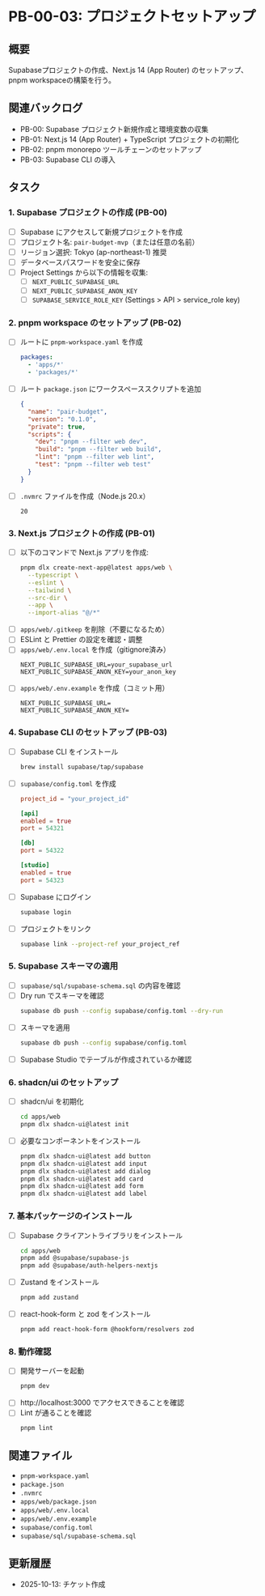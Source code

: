 # PB-00-03: プロジェクトセットアップ

## 概要
Supabaseプロジェクトの作成、Next.js 14 (App Router) のセットアップ、pnpm workspaceの構築を行う。

## 関連バックログ
- PB-00: Supabase プロジェクト新規作成と環境変数の収集
- PB-01: Next.js 14 (App Router) + TypeScript プロジェクトの初期化
- PB-02: pnpm monorepo ツールチェーンのセットアップ
- PB-03: Supabase CLI の導入

## タスク

### 1. Supabase プロジェクトの作成 (PB-00)
- [ ] Supabase にアクセスして新規プロジェクトを作成
- [ ] プロジェクト名: `pair-budget-mvp`（または任意の名前）
- [ ] リージョン選択: Tokyo (ap-northeast-1) 推奨
- [ ] データベースパスワードを安全に保存
- [ ] Project Settings から以下の情報を収集:
  - [ ] `NEXT_PUBLIC_SUPABASE_URL`
  - [ ] `NEXT_PUBLIC_SUPABASE_ANON_KEY`
  - [ ] `SUPABASE_SERVICE_ROLE_KEY` (Settings > API > service_role key)

### 2. pnpm workspace のセットアップ (PB-02)
- [ ] ルートに `pnpm-workspace.yaml` を作成
  ```yaml
  packages:
    - 'apps/*'
    - 'packages/*'
  ```
- [ ] ルート `package.json` にワークスペーススクリプトを追加
  ```json
  {
    "name": "pair-budget",
    "version": "0.1.0",
    "private": true,
    "scripts": {
      "dev": "pnpm --filter web dev",
      "build": "pnpm --filter web build",
      "lint": "pnpm --filter web lint",
      "test": "pnpm --filter web test"
    }
  }
  ```
- [ ] `.nvmrc` ファイルを作成（Node.js 20.x）
  ```
  20
  ```

### 3. Next.js プロジェクトの作成 (PB-01)
- [ ] 以下のコマンドで Next.js アプリを作成:
  ```bash
  pnpm dlx create-next-app@latest apps/web \
    --typescript \
    --eslint \
    --tailwind \
    --src-dir \
    --app \
    --import-alias "@/*"
  ```
- [ ] `apps/web/.gitkeep` を削除（不要になるため）
- [ ] ESLint と Prettier の設定を確認・調整
- [ ] `apps/web/.env.local` を作成（gitignore済み）
  ```
  NEXT_PUBLIC_SUPABASE_URL=your_supabase_url
  NEXT_PUBLIC_SUPABASE_ANON_KEY=your_anon_key
  ```
- [ ] `apps/web/.env.example` を作成（コミット用）
  ```
  NEXT_PUBLIC_SUPABASE_URL=
  NEXT_PUBLIC_SUPABASE_ANON_KEY=
  ```

### 4. Supabase CLI のセットアップ (PB-03)
- [ ] Supabase CLI をインストール
  ```bash
  brew install supabase/tap/supabase
  ```
- [ ] `supabase/config.toml` を作成
  ```toml
  project_id = "your_project_id"
  
  [api]
  enabled = true
  port = 54321
  
  [db]
  port = 54322
  
  [studio]
  enabled = true
  port = 54323
  ```
- [ ] Supabase にログイン
  ```bash
  supabase login
  ```
- [ ] プロジェクトをリンク
  ```bash
  supabase link --project-ref your_project_ref
  ```

### 5. Supabase スキーマの適用
- [ ] `supabase/sql/supabase-schema.sql` の内容を確認
- [ ] Dry run でスキーマを確認
  ```bash
  supabase db push --config supabase/config.toml --dry-run
  ```
- [ ] スキーマを適用
  ```bash
  supabase db push --config supabase/config.toml
  ```
- [ ] Supabase Studio でテーブルが作成されているか確認

### 6. shadcn/ui のセットアップ
- [ ] shadcn/ui を初期化
  ```bash
  cd apps/web
  pnpm dlx shadcn-ui@latest init
  ```
- [ ] 必要なコンポーネントをインストール
  ```bash
  pnpm dlx shadcn-ui@latest add button
  pnpm dlx shadcn-ui@latest add input
  pnpm dlx shadcn-ui@latest add dialog
  pnpm dlx shadcn-ui@latest add card
  pnpm dlx shadcn-ui@latest add form
  pnpm dlx shadcn-ui@latest add label
  ```

### 7. 基本パッケージのインストール
- [ ] Supabase クライアントライブラリをインストール
  ```bash
  cd apps/web
  pnpm add @supabase/supabase-js
  pnpm add @supabase/auth-helpers-nextjs
  ```
- [ ] Zustand をインストール
  ```bash
  pnpm add zustand
  ```
- [ ] react-hook-form と zod をインストール
  ```bash
  pnpm add react-hook-form @hookform/resolvers zod
  ```

### 8. 動作確認
- [ ] 開発サーバーを起動
  ```bash
  pnpm dev
  ```
- [ ] http://localhost:3000 でアクセスできることを確認
- [ ] Lint が通ることを確認
  ```bash
  pnpm lint
  ```

## 関連ファイル
- `pnpm-workspace.yaml`
- `package.json`
- `.nvmrc`
- `apps/web/package.json`
- `apps/web/.env.local`
- `apps/web/.env.example`
- `supabase/config.toml`
- `supabase/sql/supabase-schema.sql`

## 更新履歴
- 2025-10-13: チケット作成

